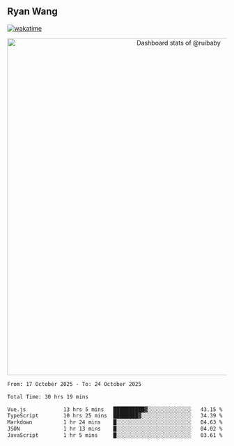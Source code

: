 ## Ryan Wang

[![wakatime](https://wakatime.com/badge/user/6f4ce45f-b03c-4eb3-b701-4b95e0885d94.svg)](https://wakatime.com/@6f4ce45f-b03c-4eb3-b701-4b95e0885d94)

<!-- Copy-paste in your Readme.md file -->

<a href="https://next.ossinsight.io/widgets/official/compose-user-dashboard-stats?user_id=21301288" target="_blank" style="display: block" align="center">
  <picture>
    <source media="(prefers-color-scheme: dark)" srcset="https://next.ossinsight.io/widgets/official/compose-user-dashboard-stats/thumbnail.png?user_id=21301288&image_size=auto&color_scheme=dark" width="771" height="auto">
    <img alt="Dashboard stats of @ruibaby" src="https://next.ossinsight.io/widgets/official/compose-user-dashboard-stats/thumbnail.png?user_id=21301288&image_size=auto&color_scheme=light" width="771" height="auto">
  </picture>
</a>

<!-- Made with [OSS Insight](https://ossinsight.io/) -->


<!--START_SECTION:waka-->

```txt
From: 17 October 2025 - To: 24 October 2025

Total Time: 30 hrs 19 mins

Vue.js            13 hrs 5 mins   ██████████▓░░░░░░░░░░░░░░   43.15 %
TypeScript        10 hrs 25 mins  ████████▓░░░░░░░░░░░░░░░░   34.39 %
Markdown          1 hr 24 mins    █░░░░░░░░░░░░░░░░░░░░░░░░   04.63 %
JSON              1 hr 13 mins    █░░░░░░░░░░░░░░░░░░░░░░░░   04.02 %
JavaScript        1 hr 5 mins     █░░░░░░░░░░░░░░░░░░░░░░░░   03.61 %
```

<!--END_SECTION:waka-->
